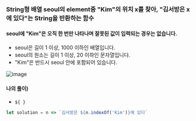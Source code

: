 ### String형 배열 seoul의 element중 "Kim"의 위치 x를 찾아, "김서방은 x에 있다"는 String을 반환하는 함수
#### seoul에 "Kim"은 오직 한 번만 나타나며 잘못된 값이 입력되는 경우는 없습니다.
- seoul은 길이 1 이상, 1000 이하인 배열입니다.
- seoul의 원소는 길이 1 이상, 20 이하인 문자열입니다.
- "Kim"은 반드시 seoul 안에 포함되어 있습니다.

![image](https://user-images.githubusercontent.com/87289383/130340866-d4714505-2f1f-4e06-b098-90d2e1246cd3.png)

#### 나의 풀이)
- ` ${ } `
```javascript
let solution = n => `김서방은 ${n.indexOf('Kim')}에 있다`
```
